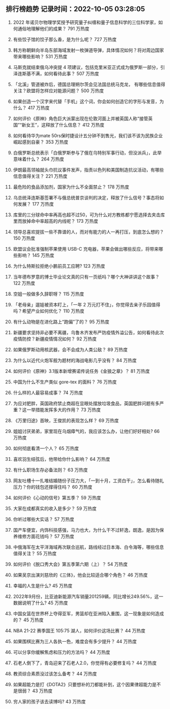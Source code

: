
## 排行榜趋势 记录时间：2022-10-05 03:28:05
  
  1. 2022 年诺贝尔物理学奖授予研究量子纠缠和量子信息科学的三位科学家，如何通俗地理解他们的成果？ 791 万热度
    
  2. 有些饺子馆的饺子那么香，是为什么呢？ 727 万热度
    
  3. 韩方称朝鲜向半岛东部海域发射一枚弹道导弹，具体情况如何？将对周边国家带来哪些影响？ 531 万热度
    
  4. 马斯克就结束俄乌冲突提 4 项建议，包括克里米亚正式成为俄罗斯一部分，引泽连斯基不满，如何看待此事？ 507 万热度
    
  5. 「北溪」管道被炸后，德国总理朔尔茨会见法国总统马克龙， 有哪些信息值得关注？欧盟将怎样应对能源问题？ 500 万热度
    
  6. 如果创造一个汉字来代替「手机」这个词，你会如何创造它的字形与发音，为什么？ 417 万热度
    
  7. 如何评价《原神》角色巨大派蒙出现在伦敦河面上并被英国人称“接管英国”“新女王”，这释放了什么信息？ 412 万热度
    
  8. 如何看待华为mate 50rs保时捷设计五分钟不到售光，我们该不该为民族企业崛起感到自豪？ 353 万热度
    
  9. 白俄罗斯总统表示「白俄罗斯参与了俄在乌特别军事行动，但没派兵」，此举意味着什么？ 264 万热度
    
  10. 伊朗最高领袖就头巾抗议事件发声，指责以色列和美国制造抗议活动，有哪些信息值得关注？ 221 万热度
    
  11. 最危险的食品添加剂，国家为什么不全面禁止？ 178 万热度
    
  12. 乌总统泽连斯基签署不与俄总统普京谈判的决定，释放了什么信号？事态将如何发展？ 177 万热度
    
  13. 库里的三分球命中率再高也超不过50，可为什么对方教练都宁愿选择去夹击库里而放掉命中率超高的内线呢？ 173 万热度
    
  14. 领导总喜欢提拔一些不靠谱的人，而对有能力的人一再打压，到底怎么想的？ 150 万热度
    
  15. 欧盟议会批准强制苹果使用 USB-C 充电器，苹果会做出哪些反应，将带来哪些影响？ 145 万热度
    
  16. 为什么特斯拉拒绝小鹏前员工应聘? 123 万热度
    
  17. 当年德布罗意的博士毕业论文真的只有一页纸吗？哪个大神讲讲这个故事？ 122 万热度
    
  18. 空姐一般做多久辞职呀？ 115 万热度
    
  19. 「老母亲」遛娃被资本盯上，「一年 2 万元打不住」，你觉得去亲子乐园值得吗？希望产业如何优化？ 110 万热度
    
  20. 有什么动物是在进化路上“跑偏”了的？ 95 万热度
    
  21. 新疆要求坚持非必要不离疆，乌鲁木齐发布严防疫情外溢公告，如何看待此次疫情防控？新疆疫情情况如何？ 92 万热度
    
  22. 如果俄罗斯动用核武器，会不会成为人类公敌？ 89 万热度
    
  23. 为什么以近代火炮军舰为题材的海战电影几乎没有？ 84 万热度
    
  24. 如何评价《原神》3.1版本新增赛诺传说任务《金狼之章》？ 81 万热度
    
  25. 中国为什么不生产类似 gore-tex 的面料？ 76 万热度
    
  26. 什么样的人最容易成事？ 74 万热度
    
  27. 为应对肥胖，英国政府禁止商超在显眼处摆放垃圾食品，英国肥胖问题有多严重？这一举措能发挥多大的作用？ 73 万热度
    
  28. 《万里归途》首映，王俊凯的表现怎么样？ 69 万热度
    
  29. 姐姐讨厌弟弟，家里现在乌烟瘴气的，我应该怎么办，让他们好好相处? 66 万热度
    
  30. 如何彻底看清一个人？ 65 万热度
    
  31. 喜欢羽生结弦后，他带给你什么影响？ 64 万热度
    
  32. 有什么职场生存必备法则？ 63 万热度
    
  33. 网友吐槽十一扎堆结婚随份子压力大，「一到十月，工资白干」，怎么看待随礼压力？你的钱包还撑得住吗？ 60 万热度
    
  34. 如何评价《心动的信号》第五季？ 59 万热度
    
  35. 大家在成都真实的收入是多少？ 59 万热度
    
  36. 你听过哪些大实话？ 57 万热度
    
  37. 国产车便宜，内饰科技感强，马力也大，为什么干不过轩逸，朗逸，是因为保养维修方面花钱吗？ 57 万热度
    
  38. 中俄海军在太平洋海域再次联合巡航，路线经过日本海、白令海等，哪些信息值得关注？ 55 万热度
    
  39. 如何评价《脱口秀大会》第五季第六期（上）？ 54 万热度
    
  40. 如果吴京出演刘慈欣的《三体》，他会比较适合哪个角色？ 46 万热度
    
  41. 幸福的人生是什么? 45 万热度
    
  42. 2022年9月份，比亚迪新能源汽车销量201259辆，同比增长249.56%，这一数据说明了什么? 45 万热度
    
  43. 中国女篮在世界杯上夺得亚军，男篮却在亚洲陷入重围，这一现象是如何造成的？ 45 万热度
    
  44. NBA 21-22 赛季国王 105:75 湖人，如何评价这场比赛？ 44 万热度
    
  45. 如果围棋比赛为三人各执一色，难度会有多少提升？ 44 万热度
    
  46. 可以分享你缓解焦虑和压力的方法吗？ 44 万热度
    
  47. 石老人倒下了，青岛迎来了石老人2.0，你觉得有必要修复吗？ 44 万热度
    
  48. 教资综合素质没过该怎么备考？ 44 万热度
    
  49. 如果超能力是打《DOTA2》只要想补的刀都能补到，这个因果律超能力是不是很弱？ 43 万热度
    
  50. 穷人家的孩子该去读博吗? 43 万热度
    